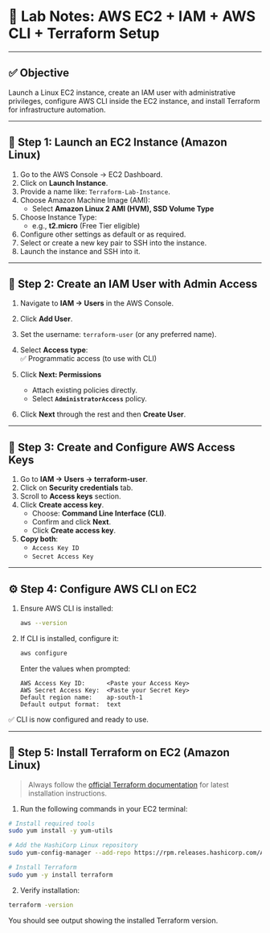 # 🧪 **Lab Notes: AWS EC2 + IAM + AWS CLI + Terraform Setup**

---

## ✅ **Objective**

Launch a Linux EC2 instance, create an IAM user with administrative privileges, configure AWS CLI inside the EC2 instance, and install Terraform for infrastructure automation.

---

## 🚀 **Step 1: Launch an EC2 Instance (Amazon Linux)**

1. Go to the AWS Console → EC2 Dashboard.
2. Click on **Launch Instance**.
3. Provide a name like: `Terraform-Lab-Instance`.
4. Choose Amazon Machine Image (AMI):
   - Select **Amazon Linux 2 AMI (HVM), SSD Volume Type**
5. Choose Instance Type:
   - e.g., **t2.micro** (Free Tier eligible)
6. Configure other settings as default or as required.
7. Select or create a new key pair to SSH into the instance.
8. Launch the instance and SSH into it.

---

## 👤 **Step 2: Create an IAM User with Admin Access**

1. Navigate to **IAM → Users** in the AWS Console.
2. Click **Add User**.
3. Set the username: `terraform-user` (or any preferred name).
4. Select **Access type**:  
   ✅ Programmatic access (to use with CLI)

5. Click **Next: Permissions**  
   - Attach existing policies directly.
   - Select **`AdministratorAccess`** policy.

6. Click **Next** through the rest and then **Create User**.

---

## 🔐 **Step 3: Create and Configure AWS Access Keys**

1. Go to **IAM → Users → terraform-user**.
2. Click on **Security credentials** tab.
3. Scroll to **Access keys** section.
4. Click **Create access key**.
   - Choose: **Command Line Interface (CLI)**.
   - Confirm and click **Next**.
   - Click **Create access key**.
5. **Copy both**:
   - `Access Key ID`
   - `Secret Access Key`

---

## ⚙️ **Step 4: Configure AWS CLI on EC2**

1. Ensure AWS CLI is installed:
   ```bash
   aws --version
   ```

2. If CLI is installed, configure it:
   ```bash
   aws configure
   ```
   Enter the values when prompted:
   ```
   AWS Access Key ID:      <Paste your Access Key>
   AWS Secret Access Key:  <Paste your Secret Key>
   Default region name:    ap-south-1
   Default output format:  text
   ```

✅ CLI is now configured and ready to use.

---

## 🔧 **Step 5: Install Terraform on EC2 (Amazon Linux)**

> Always follow the [official Terraform documentation](https://developer.hashicorp.com/terraform/downloads) for latest installation instructions.

1. Run the following commands in your EC2 terminal:

```bash
# Install required tools
sudo yum install -y yum-utils

# Add the HashiCorp Linux repository
sudo yum-config-manager --add-repo https://rpm.releases.hashicorp.com/AmazonLinux/hashicorp.repo

# Install Terraform
sudo yum -y install terraform
```

2. Verify installation:
```bash
terraform -version
```

You should see output showing the installed Terraform version.
